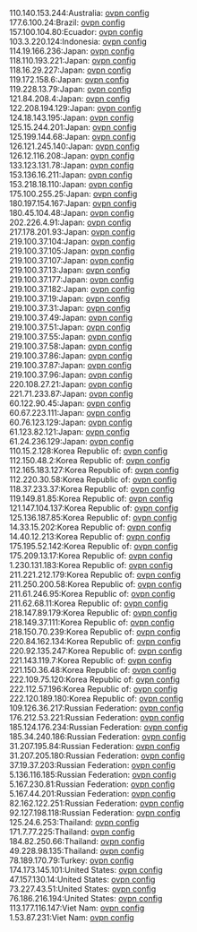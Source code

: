 110.140.153.244:Australia: [ovpn config](vpn/110_140_153_244.ovpn)  
177.6.100.24:Brazil: [ovpn config](vpn/177_6_100_24.ovpn)  
157.100.104.80:Ecuador: [ovpn config](vpn/157_100_104_80.ovpn)  
103.3.220.124:Indonesia: [ovpn config](vpn/103_3_220_124.ovpn)  
114.19.166.236:Japan: [ovpn config](vpn/114_19_166_236.ovpn)  
118.110.193.221:Japan: [ovpn config](vpn/118_110_193_221.ovpn)  
118.16.29.227:Japan: [ovpn config](vpn/118_16_29_227.ovpn)  
119.172.158.6:Japan: [ovpn config](vpn/119_172_158_6.ovpn)  
119.228.13.79:Japan: [ovpn config](vpn/119_228_13_79.ovpn)  
121.84.208.4:Japan: [ovpn config](vpn/121_84_208_4.ovpn)  
122.208.194.129:Japan: [ovpn config](vpn/122_208_194_129.ovpn)  
124.18.143.195:Japan: [ovpn config](vpn/124_18_143_195.ovpn)  
125.15.244.201:Japan: [ovpn config](vpn/125_15_244_201.ovpn)  
125.199.144.68:Japan: [ovpn config](vpn/125_199_144_68.ovpn)  
126.121.245.140:Japan: [ovpn config](vpn/126_121_245_140.ovpn)  
126.12.116.208:Japan: [ovpn config](vpn/126_12_116_208.ovpn)  
133.123.131.78:Japan: [ovpn config](vpn/133_123_131_78.ovpn)  
153.136.16.211:Japan: [ovpn config](vpn/153_136_16_211.ovpn)  
153.218.18.110:Japan: [ovpn config](vpn/153_218_18_110.ovpn)  
175.100.255.25:Japan: [ovpn config](vpn/175_100_255_25.ovpn)  
180.197.154.167:Japan: [ovpn config](vpn/180_197_154_167.ovpn)  
180.45.104.48:Japan: [ovpn config](vpn/180_45_104_48.ovpn)  
202.226.4.91:Japan: [ovpn config](vpn/202_226_4_91.ovpn)  
217.178.201.93:Japan: [ovpn config](vpn/217_178_201_93.ovpn)  
219.100.37.104:Japan: [ovpn config](vpn/219_100_37_104.ovpn)  
219.100.37.105:Japan: [ovpn config](vpn/219_100_37_105.ovpn)  
219.100.37.107:Japan: [ovpn config](vpn/219_100_37_107.ovpn)  
219.100.37.13:Japan: [ovpn config](vpn/219_100_37_13.ovpn)  
219.100.37.177:Japan: [ovpn config](vpn/219_100_37_177.ovpn)  
219.100.37.182:Japan: [ovpn config](vpn/219_100_37_182.ovpn)  
219.100.37.19:Japan: [ovpn config](vpn/219_100_37_19.ovpn)  
219.100.37.31:Japan: [ovpn config](vpn/219_100_37_31.ovpn)  
219.100.37.49:Japan: [ovpn config](vpn/219_100_37_49.ovpn)  
219.100.37.51:Japan: [ovpn config](vpn/219_100_37_51.ovpn)  
219.100.37.55:Japan: [ovpn config](vpn/219_100_37_55.ovpn)  
219.100.37.58:Japan: [ovpn config](vpn/219_100_37_58.ovpn)  
219.100.37.86:Japan: [ovpn config](vpn/219_100_37_86.ovpn)  
219.100.37.87:Japan: [ovpn config](vpn/219_100_37_87.ovpn)  
219.100.37.96:Japan: [ovpn config](vpn/219_100_37_96.ovpn)  
220.108.27.21:Japan: [ovpn config](vpn/220_108_27_21.ovpn)  
221.71.233.87:Japan: [ovpn config](vpn/221_71_233_87.ovpn)  
60.122.90.45:Japan: [ovpn config](vpn/60_122_90_45.ovpn)  
60.67.223.111:Japan: [ovpn config](vpn/60_67_223_111.ovpn)  
60.76.123.129:Japan: [ovpn config](vpn/60_76_123_129.ovpn)  
61.123.82.121:Japan: [ovpn config](vpn/61_123_82_121.ovpn)  
61.24.236.129:Japan: [ovpn config](vpn/61_24_236_129.ovpn)  
110.15.2.128:Korea Republic of: [ovpn config](vpn/110_15_2_128.ovpn)  
112.150.48.2:Korea Republic of: [ovpn config](vpn/112_150_48_2.ovpn)  
112.165.183.127:Korea Republic of: [ovpn config](vpn/112_165_183_127.ovpn)  
112.220.30.58:Korea Republic of: [ovpn config](vpn/112_220_30_58.ovpn)  
118.37.233.37:Korea Republic of: [ovpn config](vpn/118_37_233_37.ovpn)  
119.149.81.85:Korea Republic of: [ovpn config](vpn/119_149_81_85.ovpn)  
121.147.104.137:Korea Republic of: [ovpn config](vpn/121_147_104_137.ovpn)  
125.136.187.85:Korea Republic of: [ovpn config](vpn/125_136_187_85.ovpn)  
14.33.15.202:Korea Republic of: [ovpn config](vpn/14_33_15_202.ovpn)  
14.40.12.213:Korea Republic of: [ovpn config](vpn/14_40_12_213.ovpn)  
175.195.52.142:Korea Republic of: [ovpn config](vpn/175_195_52_142.ovpn)  
175.209.13.17:Korea Republic of: [ovpn config](vpn/175_209_13_17.ovpn)  
1.230.131.183:Korea Republic of: [ovpn config](vpn/1_230_131_183.ovpn)  
211.221.212.179:Korea Republic of: [ovpn config](vpn/211_221_212_179.ovpn)  
211.250.200.58:Korea Republic of: [ovpn config](vpn/211_250_200_58.ovpn)  
211.61.246.95:Korea Republic of: [ovpn config](vpn/211_61_246_95.ovpn)  
211.62.68.11:Korea Republic of: [ovpn config](vpn/211_62_68_11.ovpn)  
218.147.89.179:Korea Republic of: [ovpn config](vpn/218_147_89_179.ovpn)  
218.149.37.111:Korea Republic of: [ovpn config](vpn/218_149_37_111.ovpn)  
218.150.70.239:Korea Republic of: [ovpn config](vpn/218_150_70_239.ovpn)  
220.84.162.134:Korea Republic of: [ovpn config](vpn/220_84_162_134.ovpn)  
220.92.135.247:Korea Republic of: [ovpn config](vpn/220_92_135_247.ovpn)  
221.143.119.7:Korea Republic of: [ovpn config](vpn/221_143_119_7.ovpn)  
221.150.36.48:Korea Republic of: [ovpn config](vpn/221_150_36_48.ovpn)  
222.109.75.120:Korea Republic of: [ovpn config](vpn/222_109_75_120.ovpn)  
222.112.57.196:Korea Republic of: [ovpn config](vpn/222_112_57_196.ovpn)  
222.120.189.180:Korea Republic of: [ovpn config](vpn/222_120_189_180.ovpn)  
109.126.36.217:Russian Federation: [ovpn config](vpn/109_126_36_217.ovpn)  
176.212.53.221:Russian Federation: [ovpn config](vpn/176_212_53_221.ovpn)  
185.124.176.234:Russian Federation: [ovpn config](vpn/185_124_176_234.ovpn)  
185.34.240.186:Russian Federation: [ovpn config](vpn/185_34_240_186.ovpn)  
31.207.195.84:Russian Federation: [ovpn config](vpn/31_207_195_84.ovpn)  
31.207.205.180:Russian Federation: [ovpn config](vpn/31_207_205_180.ovpn)  
37.19.37.203:Russian Federation: [ovpn config](vpn/37_19_37_203.ovpn)  
5.136.116.185:Russian Federation: [ovpn config](vpn/5_136_116_185.ovpn)  
5.167.230.81:Russian Federation: [ovpn config](vpn/5_167_230_81.ovpn)  
5.167.44.201:Russian Federation: [ovpn config](vpn/5_167_44_201.ovpn)  
82.162.122.251:Russian Federation: [ovpn config](vpn/82_162_122_251.ovpn)  
92.127.198.118:Russian Federation: [ovpn config](vpn/92_127_198_118.ovpn)  
125.24.6.253:Thailand: [ovpn config](vpn/125_24_6_253.ovpn)  
171.7.77.225:Thailand: [ovpn config](vpn/171_7_77_225.ovpn)  
184.82.250.66:Thailand: [ovpn config](vpn/184_82_250_66.ovpn)  
49.228.98.135:Thailand: [ovpn config](vpn/49_228_98_135.ovpn)  
78.189.170.79:Turkey: [ovpn config](vpn/78_189_170_79.ovpn)  
174.173.145.101:United States: [ovpn config](vpn/174_173_145_101.ovpn)  
47.157.130.14:United States: [ovpn config](vpn/47_157_130_14.ovpn)  
73.227.43.51:United States: [ovpn config](vpn/73_227_43_51.ovpn)  
76.186.216.194:United States: [ovpn config](vpn/76_186_216_194.ovpn)  
113.177.116.147:Viet Nam: [ovpn config](vpn/113_177_116_147.ovpn)  
1.53.87.231:Viet Nam: [ovpn config](vpn/1_53_87_231.ovpn)  
